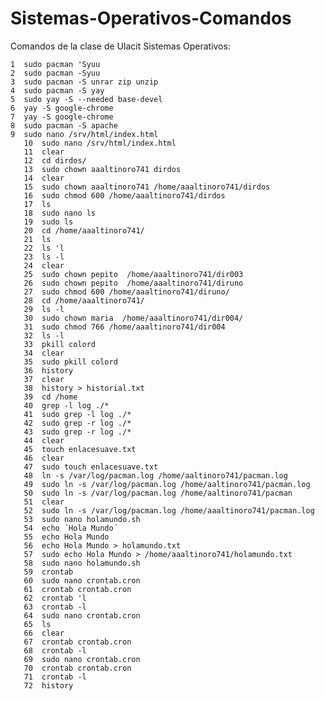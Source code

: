 # Sistemas-Operativos-Comandos
Comandos de la clase de Ulacit Sistemas Operativos:

    1  sudo pacman 'Syuu
    2  sudo pacman -Syuu
    3  sudo pacman -S unrar zip unzip
    4  sudo pacman -S yay
    5  sudo yay -S --needed base-devel
    6  yay -S google-chrome
    7  yay -S google-chrome
    8  sudo pacman -S apache
    9  sudo nano /srv/html/index.html
       10  sudo nano /srv/html/index.html
       11  clear
       12  cd dirdos/
       13  sudo chown aaaltinoro741 dirdos
       14  clear
       15  sudo chown aaaltinoro741 /home/aaaltinoro741/dirdos
       16  sudo chmod 600 /home/aaaltinoro741/dirdos
       17  ls
       18  sudo nano ls
       19  sudo ls
       20  cd /home/aaaltinoro741/
       21  ls
       22  ls 'l
       23  ls -l
       24  clear
       25  sudo chown pepito  /home/aaaltinoro741/dir003
       26  sudo chown pepito  /home/aaaltinoro741/diruno
       27  sudo chmod 600 /home/aaaltinoro741/diruno/
       28  cd /home/aaaltinoro741/
       29  ls -l
       30  sudo chown maria  /home/aaaltinoro741/dir004/
       31  sudo chmod 766 /home/aaaltinoro741/dir004
       32  ls -l
       33  pkill colord
       34  clear
       35  sudo pkill colord
       36  history
       37  clear
       38  history > historial.txt
       39  cd /home
       40  grep -l log ./*
       41  sudo grep -l log ./*
       42  sudo grep -r log ./*
       43  sudo grep -r log ./*
       44  clear
       45  touch enlacesuave.txt
       46  clear
       47  sudo touch enlacesuave.txt
       48  ln -s /var/log/pacman.log /home/aaltinoro741/pacman.log
       49  sudo ln -s /var/log/pacman.log /home/aaltinoro741/pacman.log
       50  sudo ln -s /var/log/pacman.log /home/aaltinoro741/pacman
       51  clear
       52  sudo ln -s /var/log/pacman.log /home/aaaltinoro741/pacman.log
       53  sudo nano holamundo.sh
       54  echo ´Hola Mundo´
       55  echo Hola Mundo
       56  echo Hola Mundo > holamundo.txt
       57  sudo echo Hola Mundo > /home/aaaltinoro741/holamundo.txt
       58  sudo nano holamundo.sh
       59  crontab 
       60  sudo nano crontab.cron
       61  crontab crontab.cron 
       62  crontab 'l
       63  crontab -l
       64  sudo nano crontab.cron 
       65  ls
       66  clear
       67  crontab crontab.cron 
       68  crontab -l
       69  sudo nano crontab.cron 
       70  crontab crontab.cron 
       71  crontab -l
       72  history
